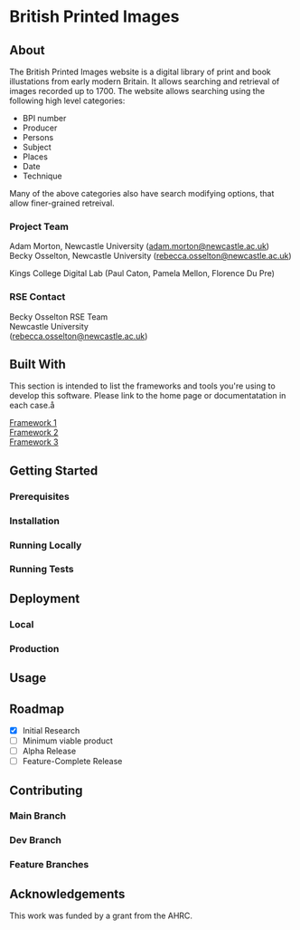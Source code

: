 # British Printed Images

## About

The British Printed Images website is a digital library of print and book illustations from early modern Britain. It allows searching and retrieval of images recorded up to 1700. The website allows searching using the following high level categories:

 * BPI number
 * Producer
 * Persons
 * Subject
 * Places
 * Date
 * Technique

Many of the above categories also have search modifying options, that allow finer-grained retreival. 

### Project Team
Adam Morton, Newcastle University  ([adam.morton@newcastle.ac.uk](mailto:adam.morton@newcastle.ac.uk))  
Becky Osselton, Newcastle University  ([rebecca.osselton@newcastle.ac.uk](mailto:rebecca.osselton@example.com))

Kings College Digital Lab (Paul Caton, Pamela Mellon, Florence Du Pre) 

### RSE Contact
Becky Osselton 
RSE Team  
Newcastle University  
([rebecca.osselton@newcastle.ac.uk](mailto:rebecca.osselton@newcastle.ac.uk))  

## Built With

This section is intended to list the frameworks and tools you're using to develop this software. Please link to the home page or documentatation in each case.å

[Framework 1](https://something.com)  
[Framework 2](https://something.com)  
[Framework 3](https://something.com)  

## Getting Started

### Prerequisites

### Installation

### Running Locally

### Running Tests

## Deployment

### Local

### Production

## Usage

## Roadmap

- [x] Initial Research  
- [ ] Minimum viable product   
- [ ] Alpha Release  
- [ ] Feature-Complete Release  

## Contributing

### Main Branch
### Dev Branch
### Feature Branches

## Acknowledgements

This work was funded by a grant from the AHRC.



